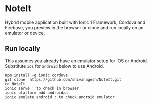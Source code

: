 # NoteIt
Hybrid mobile application built with Ionic 1 Framework, Cordova and Firebase, you preview in the browser or clone and run locally on an emulator or device.

## Run locally

This assumes you already have an emulator setup for iOS or Android. Substitute `ios` for `android` below to use Android.

    npm install -g ionic cordova
    git clone  https://github.com/shivanagesh/NoteIt.git
    cd NoteIt
    ionic serve : to check in browser
    ionic platform add androidaa
    ionic emulate android : to check android emulator
